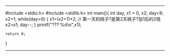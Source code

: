 *******************************************************************
 
#include <stdio.h>
#include <stdlib.h>
int main(){
    int day, x1 = 0, x2;
    day=9;
    x2=1;
    while(day>0) {
        x1=(x2+1)*2;  // 第一天的桃子?是第2天桃子?加1后的2倍
        x2=x1;
        day--;
    }
    printf("??? %d\n",x1);
    
    return 0;
}
********************************************************************
